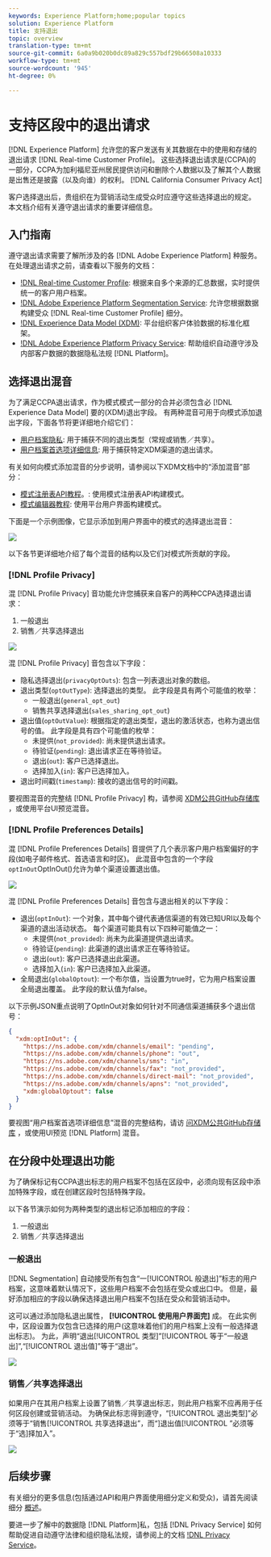 ```yaml
---
keywords: Experience Platform;home;popular topics
solution: Experience Platform
title: 支持退出
topic: overview
translation-type: tm+mt
source-git-commit: 6a0a9b020b0dc89a829c557bdf29b66508a10333
workflow-type: tm+mt
source-wordcount: '945'
ht-degree: 0%

---
```



# 支持区段中的退出请求

[!DNL Experience Platform] 允许您的客户发送有关其数据在中的使用和存储的退出请求 [!DNL Real-time Customer Profile]。 这些选择退出请求是(CCPA)的一部分，CCPA为加利福尼亚州居民提供访问和删除个人数据以及了解其个人数据是出售还是披露（以及向谁）的权利。 [!DNL California Consumer Privacy Act]

客户选择退出后，贵组织在为营销活动生成受众时应遵守这些选择退出的规定。 本文档介绍有关遵守退出请求的重要详细信息。

## 入门指南

遵守退出请求需要了解所涉及的各 [!DNL Adobe Experience Platform] 种服务。 在处理退出请求之前，请查看以下服务的文档：

- [!DNL Real-time Customer Profile](../profile/home.md): 根据来自多个来源的汇总数据，实时提供统一的客户用户档案。
- [!DNL Adobe Experience Platform Segmentation Service](./home.md): 允许您根据数据构建受众 [!DNL Real-time Customer Profile] 细分。
- [!DNL Experience Data Model (XDM)](../xdm/home.md): 平台组织客户体验数据的标准化框架。
- [!DNL Adobe Experience Platform Privacy Service](../privacy-service/home.md): 帮助组织自动遵守涉及内部客户数据的数据隐私法规 [!DNL Platform]。

## 选择退出混音

为了满足CCPA退出请求，作为模式模式一部分的合并必须包含必 [!DNL Experience Data Model] 要的(XDM)退出字段。 有两种混音可用于向模式添加退出字段，下面各节将更详细地介绍它们：

- [用户档案隐私](#profile-privacy): 用于捕获不同的退出类型（常规或销售／共享）。
- [用户档案首选项详细信息](#profile-preferences-details): 用于捕获特定XDM渠道的退出请求。

有关如何向模式添加混音的分步说明，请参阅以下XDM文档中的“添加混音”部分：
- [模式注册表API教程](../xdm/api/getting-started.md)。: 使用模式注册表API构建模式。
- [模式编辑器教程](../xdm/tutorials/create-schema-ui.md): 使用平台用户界面构建模式。

下面是一个示例图像，它显示添加到用户界面中的模式的选择退出混音：

![](images/opt-outs/opt-out-mixins-user-interface.png)

以下各节更详细地介绍了每个混音的结构以及它们对模式所贡献的字段。

### [!DNL Profile Privacy]

混 [!DNL Profile Privacy] 音功能允许您捕获来自客户的两种CCPA选择退出请求：

1. 一般退出
2. 销售／共享选择退出

![](images/opt-outs/profile-privacy.png)

混 [!DNL Profile Privacy] 音包含以下字段：

- 隐私选择退出(`privacyOptOuts`): 包含一列表退出对象的数组。
- 退出类型(`optOutType`): 选择退出的类型。 此字段是具有两个可能值的枚举：
   - 一般退出(`general_opt_out`)
   - 销售共享选择退出(`sales_sharing_opt_out`)
- 退出值(`optOutValue`): 根据指定的退出类型，退出的激活状态，也称为退出信号的值。 此字段是具有四个可能值的枚举：
   - 未提供(`not_provided`): 尚未提供退出请求。
   - 待验证(`pending`): 退出请求正在等待验证。
   - 退出(`out`): 客户已选择退出。
   - 选择加入(`in`): 客户已选择加入。
- 退出时间戳(`timestamp`): 接收的退出信号的时间戳。

要视图混音的完整结 [!DNL Profile Privacy] 构，请参阅 [XDM公共GitHub存储库](https://github.com/adobe/xdm/blob/master/schemas/context/profile-privacy.schema.json) ，或使用平台UI预览混音。

### [!DNL Profile Preferences Details]

混 [!DNL Profile Preferences Details] 音提供了几个表示客户用户档案偏好的字段(如电子邮件格式、首选语言和时区)。 此混音中包含的一个字段`optInOut`OptInOut()允许为单个渠道设置退出值。

![](images/opt-outs/profile-preferences-details.png)

混 [!DNL Profile Preferences Details] 音包含与退出相关的以下字段：

- 退出(`optInOut`): 一个对象，其中每个键代表通信渠道的有效已知URI以及每个渠道的退出活动状态。 每个渠道可能具有以下四种可能值之一：
   - 未提供(`not_provided`): 尚未为此渠道提供退出请求。
   - 待验证(`pending`): 此渠道的退出请求正在等待验证。
   - 退出(`out`): 客户已选择退出此渠道。
   - 选择加入(`in`): 客户已选择加入此渠道。
- 全局退出(`globalOptout`): 一个布尔值，当设置为true时，它为用户档案设置全局退出覆盖。 此字段的默认值为false。

以下示例JSON重点说明了OptInOut对象如何针对不同通信渠道捕获多个退出信号：

```json
{
  "xdm:optInOut": {
    "https://ns.adobe.com/xdm/channels/email": "pending",
    "https://ns.adobe.com/xdm/channels/phone": "out",
    "https://ns.adobe.com/xdm/channels/sms": "in",
    "https://ns.adobe.com/xdm/channels/fax": "not_provided",
    "https://ns.adobe.com/xdm/channels/direct-mail": "not_provided",
    "https://ns.adobe.com/xdm/channels/apns": "not_provided",
    "xdm:globalOptout": false
  }
}
```

要视图“用户档案首选项详细信息”混音的完整结构，请访 [问XDM公共GitHub存储库](https://github.com/adobe/xdm/blob/master/schemas/context/profile-preferences-details.schema.json) ，或使用UI预览 [!DNL Platform] 混音。

## 在分段中处理退出功能

为了确保标记有CCPA退出标志的用户档案不包括在区段中，必须向现有区段中添加特殊字段，或在创建区段时包括特殊字段。

以下各节演示如何为两种类型的退出标记添加相应的字段：
1. 一般退出
2. 销售／共享选择退出

### 一般退出

[!DNL Segmentation] 自动接受所有包含“一[!UICONTROL 般退出]”标志的用户档案，这意味着默认情况下，这些用户档案不会包括在受众或出口中。 但是，最好添加相应的字段以确保选择退出用户档案不包括在受众和营销活动中。

这可以通过添加隐私退出属性， **[!UICONTROL 使用用户界面完]** 成。 在此实例中，区段设置为仅包含已选择的用户(这意味着他们的用户档案上没有一般选择退出标志)。 为此，声明“退出[!UICONTROL 类型]”[!UICONTROL 等于“一般退出]”,“[!UICONTROL 退出值]”等于“退出”。

![](images/opt-outs/segment-general-opt-out.png)

### 销售／共享选择退出

如果用户在其用户档案上设置了销售／共享退出标志，则此用户档案不应再用于任何区段创建或营销活动。 为确保此标志得到遵守，“[!UICONTROL 退出类型]”必须等于“销售[!UICONTROL 共享选择退出”，而“]退出值[!UICONTROL ”必须等于“选]择加入”。

![](images/opt-outs/segment-sales-sharing-opt-out.png)

<!-- ### Overriding default exclusions

In some instances, such as building a segment of people who have opted out, it may be necessary to override the default exclusion of opted-out profiles. This override can be done via the API or in the Segment Builder user interface. -->

## 后续步骤

有关细分的更多信息(包括通过API和用户界面使用细分定义和受众)，请首先阅读细分 [概述](./home.md)。

要进一步了解中的数据隐 [!DNL Platform]私，包括 [!DNL Privacy Service] 如何帮助促进自动遵守法律和组织隐私法规，请参阅上的文档 [!DNL Privacy Service](../privacy-service/home.md)。
